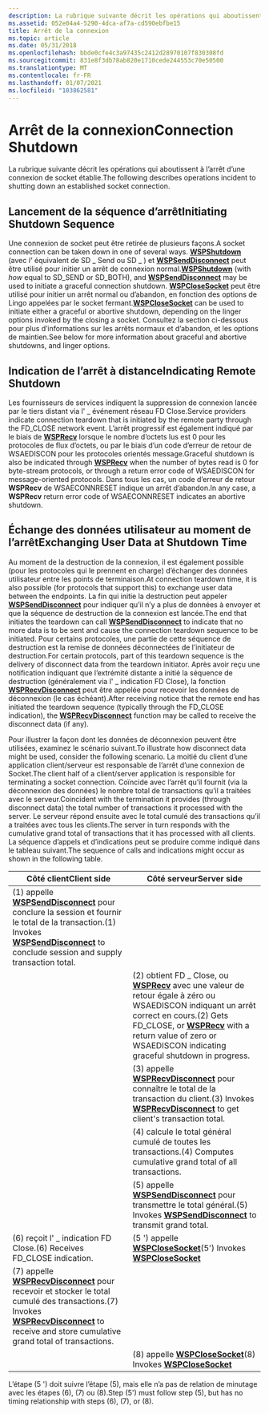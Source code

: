 ```yaml
---
description: La rubrique suivante décrit les opérations qui aboutissent à l’arrêt d’une connexion de socket établie.
ms.assetid: 052e04a4-5290-4dca-af7a-cd590ebfbe15
title: Arrêt de la connexion
ms.topic: article
ms.date: 05/31/2018
ms.openlocfilehash: bbde0cfe4c3a97435c2412d28970107f830308fd
ms.sourcegitcommit: 831e8f3db78ab820e1710cede244553c70e50500
ms.translationtype: MT
ms.contentlocale: fr-FR
ms.lasthandoff: 01/07/2021
ms.locfileid: "103862581"
---
```

# <a name="connection-shutdown"></a><span data-ttu-id="533dc-103">Arrêt de la connexion</span><span class="sxs-lookup"><span data-stu-id="533dc-103">Connection Shutdown</span></span>

<span data-ttu-id="533dc-104">La rubrique suivante décrit les opérations qui aboutissent à l’arrêt d’une connexion de socket établie.</span><span class="sxs-lookup"><span data-stu-id="533dc-104">The following describes operations incident to shutting down an established socket connection.</span></span>

## <a name="initiating-shutdown-sequence"></a><span data-ttu-id="533dc-105">Lancement de la séquence d’arrêt</span><span class="sxs-lookup"><span data-stu-id="533dc-105">Initiating Shutdown Sequence</span></span>

<span data-ttu-id="533dc-106">Une connexion de socket peut être retirée de plusieurs façons.</span><span class="sxs-lookup"><span data-stu-id="533dc-106">A socket connection can be taken down in one of several ways.</span></span> <span data-ttu-id="533dc-107">[**WSPShutdown**](/previous-versions/windows/desktop/legacy/ms742294(v=vs.85)) (avec *l'* équivalent de SD \_ Send ou SD \_ ) et [**WSPSendDisconnect**](/previous-versions/windows/desktop/legacy/ms742290(v=vs.85)) peut être utilisé pour initier un arrêt de connexion normal.</span><span class="sxs-lookup"><span data-stu-id="533dc-107">[**WSPShutdown**](/previous-versions/windows/desktop/legacy/ms742294(v=vs.85)) (with *how* equal to SD\_SEND or SD\_BOTH), and [**WSPSendDisconnect**](/previous-versions/windows/desktop/legacy/ms742290(v=vs.85)) may be used to initiate a graceful connection shutdown.</span></span> <span data-ttu-id="533dc-108">[**WSPCloseSocket**](/previous-versions/windows/hardware/network/ff566273(v=vs.85)) peut être utilisé pour initier un arrêt normal ou d’abandon, en fonction des options de Lingo appelées par le socket fermant.</span><span class="sxs-lookup"><span data-stu-id="533dc-108">[**WSPCloseSocket**](/previous-versions/windows/hardware/network/ff566273(v=vs.85)) can be used to initiate either a graceful or abortive shutdown, depending on the linger options invoked by the closing a socket.</span></span> <span data-ttu-id="533dc-109">Consultez la section ci-dessous pour plus d’informations sur les arrêts normaux et d’abandon, et les options de maintien.</span><span class="sxs-lookup"><span data-stu-id="533dc-109">See below for more information about graceful and abortive shutdowns, and linger options.</span></span>

## <a name="indicating-remote-shutdown"></a><span data-ttu-id="533dc-110">Indication de l’arrêt à distance</span><span class="sxs-lookup"><span data-stu-id="533dc-110">Indicating Remote Shutdown</span></span>

<span data-ttu-id="533dc-111">Les fournisseurs de services indiquent la suppression de connexion lancée par le tiers distant via l' \_ événement réseau FD Close.</span><span class="sxs-lookup"><span data-stu-id="533dc-111">Service providers indicate connection teardown that is initiated by the remote party through the FD\_CLOSE network event.</span></span> <span data-ttu-id="533dc-112">L’arrêt progressif est également indiqué par le biais de [**WSPRecv**](/previous-versions/windows/hardware/network/ff566309(v=vs.85)) lorsque le nombre d’octets lus est 0 pour les protocoles de flux d’octets, ou par le biais d’un code d’erreur de retour de WSAEDISCON pour les protocoles orientés message.</span><span class="sxs-lookup"><span data-stu-id="533dc-112">Graceful shutdown is also be indicated through [**WSPRecv**](/previous-versions/windows/hardware/network/ff566309(v=vs.85)) when the number of bytes read is 0 for byte-stream protocols, or through a return error code of WSAEDISCON for message-oriented protocols.</span></span> <span data-ttu-id="533dc-113">Dans tous les cas, un code d’erreur de retour **WSPRecv** de WSAECONNRESET indique un arrêt d’abandon.</span><span class="sxs-lookup"><span data-stu-id="533dc-113">In any case, a **WSPRecv** return error code of WSAECONNRESET indicates an abortive shutdown.</span></span>

## <a name="exchanging-user-data-at-shutdown-time"></a><span data-ttu-id="533dc-114">Échange des données utilisateur au moment de l’arrêt</span><span class="sxs-lookup"><span data-stu-id="533dc-114">Exchanging User Data at Shutdown Time</span></span>

<span data-ttu-id="533dc-115">Au moment de la destruction de la connexion, il est également possible (pour les protocoles qui le prennent en charge) d’échanger des données utilisateur entre les points de terminaison.</span><span class="sxs-lookup"><span data-stu-id="533dc-115">At connection teardown time, it is also possible (for protocols that support this) to exchange user data between the endpoints.</span></span> <span data-ttu-id="533dc-116">La fin qui initie la destruction peut appeler [**WSPSendDisconnect**](/previous-versions/windows/desktop/legacy/ms742290(v=vs.85)) pour indiquer qu’il n’y a plus de données à envoyer et que la séquence de destruction de la connexion est lancée.</span><span class="sxs-lookup"><span data-stu-id="533dc-116">The end that initiates the teardown can call [**WSPSendDisconnect**](/previous-versions/windows/desktop/legacy/ms742290(v=vs.85)) to indicate that no more data is to be sent and cause the connection teardown sequence to be initiated.</span></span> <span data-ttu-id="533dc-117">Pour certains protocoles, une partie de cette séquence de destruction est la remise de données déconnectées de l’initiateur de destruction.</span><span class="sxs-lookup"><span data-stu-id="533dc-117">For certain protocols, part of this teardown sequence is the delivery of disconnect data from the teardown initiator.</span></span> <span data-ttu-id="533dc-118">Après avoir reçu une notification indiquant que l’extrémité distante a initié la séquence de destruction (généralement via l' \_ indication FD Close), la fonction [**WSPRecvDisconnect**](/previous-versions/windows/desktop/legacy/ms742285(v=vs.85)) peut être appelée pour recevoir les données de déconnexion (le cas échéant).</span><span class="sxs-lookup"><span data-stu-id="533dc-118">After receiving notice that the remote end has initiated the teardown sequence (typically through the FD\_CLOSE indication), the [**WSPRecvDisconnect**](/previous-versions/windows/desktop/legacy/ms742285(v=vs.85)) function may be called to receive the disconnect data (if any).</span></span>

<span data-ttu-id="533dc-119">Pour illustrer la façon dont les données de déconnexion peuvent être utilisées, examinez le scénario suivant.</span><span class="sxs-lookup"><span data-stu-id="533dc-119">To illustrate how disconnect data might be used, consider the following scenario.</span></span> <span data-ttu-id="533dc-120">La moitié du client d’une application client/serveur est responsable de l’arrêt d’une connexion de Socket.</span><span class="sxs-lookup"><span data-stu-id="533dc-120">The client half of a client/server application is responsible for terminating a socket connection.</span></span> <span data-ttu-id="533dc-121">Coïncide avec l’arrêt qu’il fournit (via la déconnexion des données) le nombre total de transactions qu’il a traitées avec le serveur.</span><span class="sxs-lookup"><span data-stu-id="533dc-121">Coincident with the termination it provides (through disconnect data) the total number of transactions it processed with the server.</span></span> <span data-ttu-id="533dc-122">Le serveur répond ensuite avec le total cumulé des transactions qu’il a traitées avec tous les clients.</span><span class="sxs-lookup"><span data-stu-id="533dc-122">The server in turn responds with the cumulative grand total of transactions that it has processed with all clients.</span></span> <span data-ttu-id="533dc-123">La séquence d’appels et d’indications peut se produire comme indiqué dans le tableau suivant.</span><span class="sxs-lookup"><span data-stu-id="533dc-123">The sequence of calls and indications might occur as shown in the following table.</span></span>

| <span data-ttu-id="533dc-124">Côté client</span><span class="sxs-lookup"><span data-stu-id="533dc-124">Client side</span></span>                                                                                                               | <span data-ttu-id="533dc-125">Côté serveur</span><span class="sxs-lookup"><span data-stu-id="533dc-125">Server side</span></span>                                                                                                                             |
|---------------------------------------------------------------------------------------------------------------------------|-----------------------------------------------------------------------------------------------------------------------------------------|
| <span data-ttu-id="533dc-126">(1) appelle [**WSPSendDisconnect**](/previous-versions/windows/desktop/legacy/ms742290(v=vs.85)) pour conclure la session et fournir le total de la transaction.</span><span class="sxs-lookup"><span data-stu-id="533dc-126">(1) Invokes [**WSPSendDisconnect**](/previous-versions/windows/desktop/legacy/ms742290(v=vs.85)) to conclude session and supply transaction total.</span></span>            |                                                                                                                                         |
|                                                                                                                           | <span data-ttu-id="533dc-127">(2) obtient FD \_ Close, ou [**WSPRecv**](/previous-versions/windows/hardware/network/ff566309(v=vs.85)) avec une valeur de retour égale à zéro ou WSAEDISCON indiquant un arrêt correct en cours.</span><span class="sxs-lookup"><span data-stu-id="533dc-127">(2) Gets FD\_CLOSE, or [**WSPRecv**](/previous-versions/windows/hardware/network/ff566309(v=vs.85)) with a return value of zero or WSAEDISCON indicating graceful shutdown in progress.</span></span> |
|                                                                                                                           | <span data-ttu-id="533dc-128">(3) appelle [**WSPRecvDisconnect**](/previous-versions/windows/desktop/legacy/ms742285(v=vs.85)) pour connaître le total de la transaction du client.</span><span class="sxs-lookup"><span data-stu-id="533dc-128">(3) Invokes [**WSPRecvDisconnect**](/previous-versions/windows/desktop/legacy/ms742285(v=vs.85)) to get client's transaction total.</span></span>                                         |
|                                                                                                                           | <span data-ttu-id="533dc-129">(4) calcule le total général cumulé de toutes les transactions.</span><span class="sxs-lookup"><span data-stu-id="533dc-129">(4) Computes cumulative grand total of all transactions.</span></span>                                                                                |
|                                                                                                                           | <span data-ttu-id="533dc-130">(5) appelle [**WSPSendDisconnect**](/previous-versions/windows/desktop/legacy/ms742290(v=vs.85)) pour transmettre le total général.</span><span class="sxs-lookup"><span data-stu-id="533dc-130">(5) Invokes [**WSPSendDisconnect**](/previous-versions/windows/desktop/legacy/ms742290(v=vs.85)) to transmit grand total.</span></span>                                                   |
| <span data-ttu-id="533dc-131">(6) reçoit l' \_ indication FD Close.</span><span class="sxs-lookup"><span data-stu-id="533dc-131">(6) Receives FD\_CLOSE indication.</span></span>                                                                                        | <span data-ttu-id="533dc-132">(5 ') appelle [ **WSPCloseSocket**](/previous-versions/windows/hardware/network/ff566273(v=vs.85))</span><span class="sxs-lookup"><span data-stu-id="533dc-132">(5') Invokes [**WSPCloseSocket**](/previous-versions/windows/hardware/network/ff566273(v=vs.85))</span></span>                                                                                 |
| <span data-ttu-id="533dc-133">(7) appelle [**WSPRecvDisconnect**](/previous-versions/windows/desktop/legacy/ms742285(v=vs.85)) pour recevoir et stocker le total cumulé des transactions.</span><span class="sxs-lookup"><span data-stu-id="533dc-133">(7) Invokes [**WSPRecvDisconnect**](/previous-versions/windows/desktop/legacy/ms742285(v=vs.85)) to receive and store cumulative grand total of transactions.</span></span> |                                                                                                                                         |
|                                                                                                                           | <span data-ttu-id="533dc-134">(8) appelle [ **WSPCloseSocket**](/previous-versions/windows/hardware/network/ff566273(v=vs.85))</span><span class="sxs-lookup"><span data-stu-id="533dc-134">(8) Invokes [**WSPCloseSocket**](/previous-versions/windows/hardware/network/ff566273(v=vs.85))</span></span>                                                                                  |



 

<span data-ttu-id="533dc-135">L’étape (5 ') doit suivre l’étape (5), mais elle n’a pas de relation de minutage avec les étapes (6), (7) ou (8).</span><span class="sxs-lookup"><span data-stu-id="533dc-135">Step (5') must follow step (5), but has no timing relationship with steps (6), (7), or (8).</span></span>

 

 
